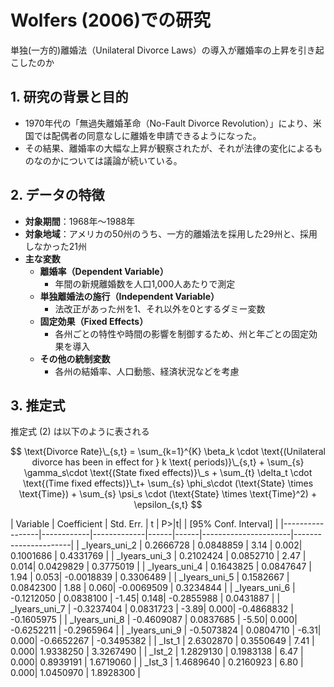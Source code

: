 
# Wolfers (2006)での研究
単独(一方的)離婚法（Unilateral Divorce Laws）の導入が離婚率の上昇を引き起こしたのか

## 1. 研究の背景と目的
- 1970年代の「無過失離婚革命（No-Fault Divorce Revolution）」により、米国では配偶者の同意なしに離婚を申請できるようになった。
- その結果、離婚率の大幅な上昇が観察されたが、それが法律の変化によるものなのかについては議論が続いている。

## 2. データの特徴
- **対象期間**：1968年～1988年
- **対象地域**：アメリカの50州のうち、一方的離婚法を採用した29州と、採用しなかった21州
- **主な変数**
  - **離婚率（Dependent Variable）**  
    - 年間の新規離婚数を人口1,000人あたりで測定
  - **単独離婚法の施行（Independent Variable）**  
    - 法改正があった州を1、それ以外を0とするダミー変数
  - **固定効果（Fixed Effects）**  
    - 各州ごとの特性や時間の影響を制御するため、州と年ごとの固定効果を導入
  - **その他の統制変数**  
    - 各州の結婚率、人口動態、経済状況などを考慮

## 3. 推定式

推定式 (2) は以下のように表される


$$
\text{Divorce Rate}\_{s,t} = \sum_{k=1}^{K} \beta_k \cdot \text{(Unilateral divorce has been in effect for } k \text{ periods)}\_{s,t} + \sum_{s} \gamma_s\cdot \text{(State fixed effects)}\_s + \sum_{t} \delta_t \cdot \text{(Time fixed effects)}\_t+ \sum_{s} \phi_s\cdot (\text{State} \times \text{Time}) + \sum_{s} \psi_s \cdot (\text{State} \times \text{Time}^2) + \epsilon_{s,t}
$$


| Variable       | Coefficient | Std. Err. | t      | P>|t| | [95% Conf. Interval]       |
|-----------------|------------|-------------|------|------|----------------------|----------------------|
| _Iyears_uni_2  | 0.2666728  | 0.0848859  | 3.14 | 0.002| 0.1001686           | 0.4331769           |
| _Iyears_uni_3  | 0.2102424  | 0.0852710  | 2.47 | 0.014| 0.0429829           | 0.3775019           |
| _Iyears_uni_4  | 0.1643825  | 0.0847647  | 1.94 | 0.053| -0.0018839          | 0.3306489           |
| _Iyears_uni_5  | 0.1582667  | 0.0842300  | 1.88 | 0.060| -0.0069509          | 0.3234844           |
| _Iyears_uni_6  | -0.1212050 | 0.0838100  | -1.45| 0.148| -0.2855988          | 0.0431887           |
| _Iyears_uni_7  | -0.3237404 | 0.0831723  | -3.89| 0.000| -0.4868832          | -0.1605975          |
| _Iyears_uni_8  | -0.4609087 | 0.0837685  | -5.50| 0.000| -0.6252211          | -0.2965964          |
| _Iyears_uni_9  | -0.5073824 | 0.0804710  | -6.31| 0.000| -0.6652267          | -0.3495382          |
| _Ist_1         | 2.6302870  | 0.3550649  | 7.41 | 0.000| 1.9338250           | 3.3267490           |
| _Ist_2         | 1.2829130  | 0.1983138  | 6.47 | 0.000| 0.8939191           | 1.6719060           |
| _Ist_3         | 1.4689640  | 0.2160923  | 6.80 | 0.000| 1.0450970           | 1.8928300           |

